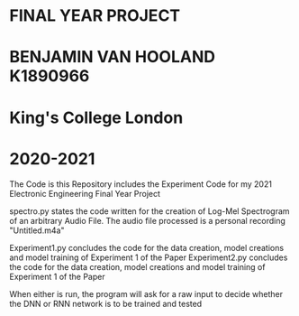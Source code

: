 # FINAL YEAR PROJECT 
# BENJAMIN VAN HOOLAND K1890966
# King's College London
# 2020-2021
The Code is this Repository includes the Experiment Code for my 2021 Electronic Engineering Final Year Project

spectro.py states the code written for the creation of Log-Mel Spectrogram of an arbitrary Audio File. The audio file processed is a personal recording "Untitled.m4a"

Experiment1.py concludes the code for the data creation, model creations and model training of Experiment 1 of the Paper
Experiment2.py concludes the code for the data creation, model creations and model training of Experiment 1 of the Paper

When either is run, the program will ask for a raw input to decide whether the DNN or RNN network is to be trained and tested
